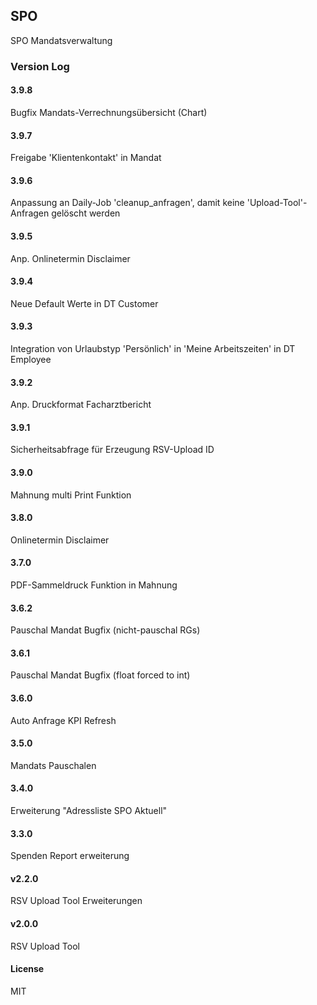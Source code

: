 ## SPO

SPO Mandatsverwaltung

### Version Log
#### 3.9.8
Bugfix Mandats-Verrechnungsübersicht (Chart)
#### 3.9.7
Freigabe 'Klientenkontakt' in Mandat
#### 3.9.6
Anpassung an Daily-Job 'cleanup_anfragen', damit keine 'Upload-Tool'-Anfragen gelöscht werden
#### 3.9.5
Anp. Onlinetermin Disclaimer
#### 3.9.4
Neue Default Werte in DT Customer
#### 3.9.3
Integration von Urlaubstyp 'Persönlich' in 'Meine Arbeitszeiten' in DT Employee
#### 3.9.2
Anp. Druckformat Facharztbericht
#### 3.9.1
Sicherheitsabfrage für Erzeugung RSV-Upload ID
#### 3.9.0
Mahnung multi Print Funktion
#### 3.8.0
Onlinetermin Disclaimer
#### 3.7.0
PDF-Sammeldruck Funktion in Mahnung
#### 3.6.2
Pauschal Mandat Bugfix (nicht-pauschal RGs)
#### 3.6.1
Pauschal Mandat Bugfix (float forced to int)
#### 3.6.0
Auto Anfrage KPI Refresh
#### 3.5.0
Mandats Pauschalen
#### 3.4.0
Erweiterung "Adressliste SPO Aktuell"
#### 3.3.0
Spenden Report erweiterung
#### v2.2.0
RSV Upload Tool Erweiterungen
#### v2.0.0
RSV Upload Tool

#### License

MIT
